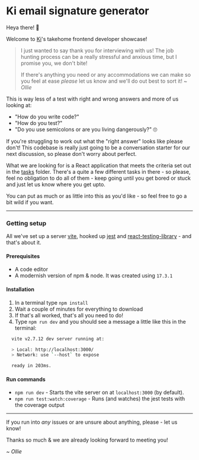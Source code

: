 # Ki email signature generator

Heya there! 👋

Welcome to [Ki](https://www.ki-insurance.com)'s takehome frontend developer showcase!

> I just wanted to say thank you for interviewing with us! The job hunting process can be a really stressful and anxious time, but I promise you, we don't bite! 
>
> If there's anything you need or any accommodations we can make so you feel at ease _please_ let us know and we'll do out best to sort it! 
> ~ _Ollie_

This is way less of a test with right and wrong answers and more of us looking at:
- "How do you write code?"
- "How do you test?"
- "Do you use semicolons or are you living dangerously?" 🙄

If you're struggling to work out what the "right answer" looks like please don't! This codebase is really just going to be a conversation starter for our next discussion, so please don't worry about perfect.

What we are looking for is a React application that meets the criteria set out in the [tasks](./tasks) folder. There's a quite a few different tasks in there - so please, feel no obligation to do all of them - keep going until you get bored or stuck and just let us know where you get upto.

You can put as much or as little into this as you'd like - so feel free to go a bit wild if you want.

---

### Getting setup
All we've set up a server [vite](https://vitejs.dev), hooked up [jest](https://jestjs.io) and [react-testing-library](https://testing-library.com/docs/react-testing-library/intro/) - and that's about it.

#### Prerequisites
- A code editor
- A modernish version of npm & node. It was created using `17.3.1`

#### Installation
1. In a terminal type `npm install`
2. Wait a couple of minutes for everything to download
3. If that's all worked, that's all you need to do!
4. Type `npm run dev` and you should see a message a little like this in the terminal:

```bash
  vite v2.7.12 dev server running at:

  > Local: http://localhost:3000/
  > Network: use `--host` to expose

  ready in 203ms.
```

#### Run commands
- `npm run dev` - Starts the vite server on at `localhost:3000` (by default).
- `npm run test:watch:coverage` -  Runs (and watches) the jest tests with the coverage output

---

If you run into _any_ issues or are unsure about anything, please - let us know!

Thanks so much & we are already looking forward to meeting you!

_~ Ollie_



